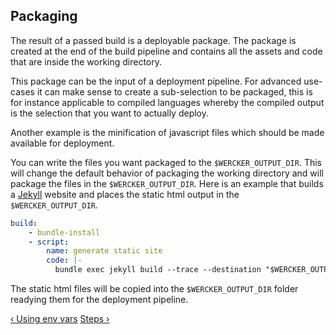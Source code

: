 ## Packaging

The result of a passed build is a deployable package. The package is created at
the end of the build pipeline and contains all the assets and code that are
inside the working directory.

This package can be the input of a deployment pipeline. For advanced use-cases
it can make sense to create a sub-selection to be packaged, this is for instance
applicable to compiled languages whereby the compiled output is the selection
that you want to actually deploy.

Another example is the minification of javascript files which should be made
available for deployment.

You can write the files you want packaged to the `$WERCKER_OUTPUT_DIR`.
This will change the default behavior of packaging the working directory and
will package the files in the `$WERCKER_OUTPUT_DIR`. Here is an example that
builds a [Jekyll](http://jekyllrb.com) website and places the static html
output in the `$WERCKER_OUTPUT_DIR`.

``` yaml
build:
    - bundle-install
    - script:
        name: generate static site
        code: |-
          bundle exec jekyll build --trace --destination "$WERCKER_OUTPUT_DIR"
```

The static html files will be copied into the `$WERCKER_OUTPUT_DIR` folder
readying them for the deployment pipeline.


[&lsaquo; Using env vars](/learn/pipelines/03_using-env-vars.html "nav previous pipelines")
[Steps &rsaquo;](/learn/steps/01_introduction.html "nav next steps")
